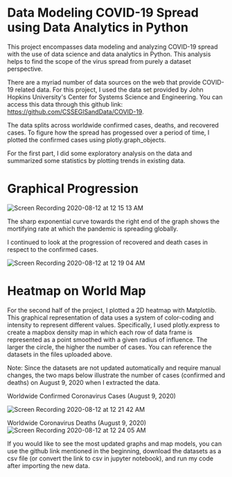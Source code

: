 # Data Modeling COVID-19 Spread using Data Analytics in Python

This project encompasses data modeling and analyzing COVID-19 spread with the use of data science and data analytics in Python. This analysis helps to find the scope of the virus spread from purely a dataset perspective.

There are a myriad number of data sources on the web that provide COVID-19 related data. For this project, I used the data set provided by John Hopkins University's Center for Systems Science and Engineering. You can access this data through this github link: https://github.com/CSSEGISandData/COVID-19. 

The data splits across worldwide confirmed cases, deaths, and recovered cases. To figure how the spread has progessed over a period of time, I plotted the confirmed cases using plotly.graph_objects.

For the first part, I did some exploratory analysis on the data and summarized some statistics by plotting trends in existing data.

# Graphical Progression

![Screen Recording 2020-08-12 at 12 15 13 AM](https://user-images.githubusercontent.com/59805673/89974508-4b1e3300-dc31-11ea-9f15-ecc2bbbd0acb.gif)

The sharp exponential curve towards the right end of the graph shows the mortifying rate at which the pandemic is spreading globally.

I continued to look at the progression of recovered and death cases in respect to the confirmed cases.

![Screen Recording 2020-08-12 at 12 19 04 AM](https://user-images.githubusercontent.com/59805673/89974612-8ae51a80-dc31-11ea-9940-60eaae4ed291.gif)


# Heatmap on World Map

For the second half of the project, I plotted a 2D heatmap with Matplotlib. This graphical representation of data uses a system of color-coding and intensity to represent different values. Specifically, I used plotly.express to create a mapbox density map in which each row of data frame is represented as a point smoothed with a given radius of influence. The larger the circle, the higher the number of cases. You can reference the datasets in the files uploaded above. 

Note: Since the datasets are not updated automatically and require manual changes, the two maps below illustrate the number of cases (confirmed and deaths) on August 9, 2020 when I extracted the data.

Worldwide Confirmed Coronavirus Cases (August 9, 2020)

![Screen Recording 2020-08-12 at 12 21 42 AM](https://user-images.githubusercontent.com/59805673/89974739-e1eaef80-dc31-11ea-8871-99b9eda285e2.gif)

Worldwide Coronavirus Deaths (August 9, 2020)
![Screen Recording 2020-08-12 at 12 24 05 AM](https://user-images.githubusercontent.com/59805673/89974863-38582e00-dc32-11ea-8eef-956cef2394b8.gif)


If you would like to see the most updated graphs and map models, you can use the github link mentioned in the beginning, download the datasets as a csv file (or convert the link to csv in jupyter notebook), and run my code after importing the new data.



